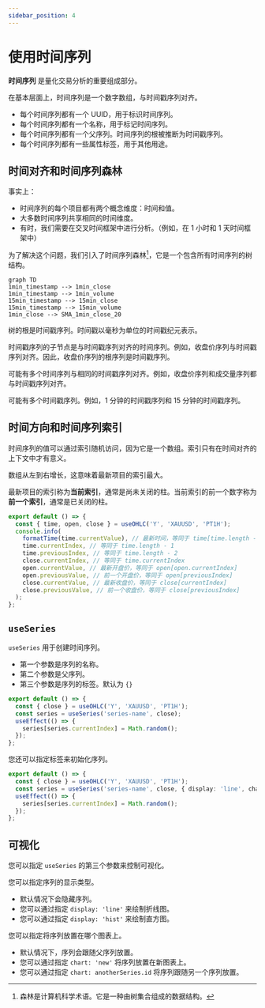 ```yaml
---
sidebar_position: 4
---
```


# 使用时间序列

**时间序列** 是量化交易分析的重要组成部分。

在基本层面上，时间序列是一个数字数组，与时间戳序列对齐。

- 每个时间序列都有一个 UUID，用于标识时间序列。
- 每个时间序列都有一个名称，用于标记时间序列。
- 每个时间序列都有一个父序列。时间序列的根被推断为时间戳序列。
- 每个时间序列都有一些属性标签，用于其他用途。

## 时间对齐和时间序列森林

事实上：

- 时间序列的每个项目都有两个概念维度：时间和值。
- 大多数时间序列共享相同的时间维度。
- 有时，我们需要在交叉时间框架中进行分析。（例如，在 1 小时和 1 天时间框架中）

为了解决这个问题，我们引入了时间序列森林[^1]，它是一个包含所有时间序列的树结构。

[^1]: 森林是计算机科学术语。它是一种由树集合组成的数据结构。

```mermaid
graph TD
1min_timestamp --> 1min_close
1min_timestamp --> 1min_volume
15min_timestamp --> 15min_close
15min_timestamp --> 15min_volume
1min_close --> SMA_1min_close_20
```

树的根是时间戳序列。时间戳以毫秒为单位的时间戳纪元表示。

时间戳序列的子节点是与时间戳序列对齐的时间序列。例如，收盘价序列与时间戳序列对齐。因此，收盘价序列的根序列是时间戳序列。

可能有多个时间序列与相同的时间戳序列对齐。例如，收盘价序列和成交量序列都与时间戳序列对齐。

可能有多个时间戳序列。例如，1 分钟的时间戳序列和 15 分钟的时间戳序列。

## 时间方向和时间序列索引

时间序列的值可以通过索引随机访问，因为它是一个数组。索引只有在时间对齐的上下文中才有意义。

数组从左到右增长，这意味着最新项目的索引最大。

最新项目的索引称为**当前索引**，通常是尚未关闭的柱。当前索引的前一个数字称为**前一个索引**，通常是已关闭的柱。

```ts
export default () => {
  const { time, open, close } = useOHLC('Y', 'XAUUSD', 'PT1H');
  console.info(
    formatTime(time.currentValue), // 最新时间，等同于 time[time.length - 1]
    time.currentIndex, // 等同于 time.length - 1
    time.previousIndex, // 等同于 time.length - 2
    close.currentIndex, // 等同于 time.currentIndex
    open.currentValue, // 最新开盘价，等同于 open[open.currentIndex]
    open.previousValue, // 前一个开盘价，等同于 open[previousIndex]
    close.currentValue, // 最新收盘价，等同于 close[currentIndex]
    close.previousValue, // 前一个收盘价，等同于 close[previousIndex]
  );
};
```

## `useSeries`

`useSeries` 用于创建时间序列。

- 第一个参数是序列的名称。
- 第二个参数是父序列。
- 第三个参数是序列的标签。默认为 `{}`

```ts
export default () => {
  const { close } = useOHLC('Y', 'XAUUSD', 'PT1H');
  const series = useSeries('series-name', close);
  useEffect(() => {
    series[series.currentIndex] = Math.random();
  });
};
```

您还可以指定标签来初始化序列。

```ts
export default () => {
  const { close } = useOHLC('Y', 'XAUUSD', 'PT1H');
  const series = useSeries('series-name', close, { display: 'line', chart: 'new' });
  useEffect(() => {
    series[series.currentIndex] = Math.random();
  });
};
```

## 可视化

您可以指定 `useSeries` 的第三个参数来控制可视化。

您可以指定序列的显示类型。

- 默认情况下会隐藏序列。
- 您可以通过指定 `display: 'line'` 来绘制折线图。
- 您可以通过指定 `display: 'hist'` 来绘制直方图。

您可以指定将序列放置在哪个图表上。

- 默认情况下，序列会跟随父序列放置。
- 您可以通过指定 `chart: 'new'` 将序列放置在新图表上。
- 您可以通过指定 `chart: anotherSeries.id` 将序列跟随另一个序列放置。
